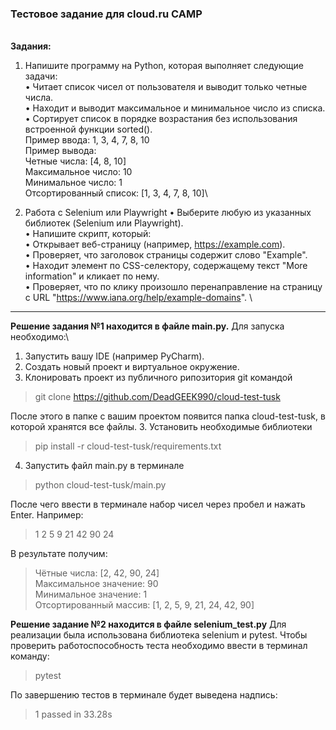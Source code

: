 ### Тестовое задание для cloud.ru CAMP
\
**Задания:**
1. Напишите программу на Python, которая выполняет следующие задачи:\
• Читает список чисел от пользователя и выводит только четные числа.\
• Находит и выводит максимальное и минимальное число из списка.\
• Сортирует список в порядке возрастания без использования встроенной функции sorted().\
Пример ввода: 1, 3, 4, 7, 8, 10\
Пример вывода:\
Четные числа: [4, 8, 10]\
Максимальное число: 10\
Минимальное число: 1\
Отсортированный список: [1, 3, 4, 7, 8, 10]\

2. Работа с Selenium или Playwright
• Выберите любую из указанных библиотек (Selenium или Playwright).\
• Напишите скрипт, который:\
• Открывает веб-страницу (например, https://example.com).\
• Проверяет, что заголовок страницы содержит слово "Example".\
• Находит элемент по CSS-селектору, содержащему текст "More information" и кликает по нему.\
• Проверяет, что по клику произошло перенаправление на страницу с URL "https://www.iana.org/help/example-domains".
\
---
**Решение задания №1 находится в файле main.py.** Для запуска необходимо:\
1. Запустить вашу IDE (например PyCharm).
2. Создать новый проект и виртуальное окружение.
3. Клонировать проект из публичного рипозитория git командой
> git clone https://github.com/DeadGEEK990/cloud-test-tusk

После этого в папке с вашим проектом появится папка cloud-test-tusk,
в которой хранятся все файлы.
3. Установить необходимые библиотеки
> pip install -r cloud-test-tusk/requirements.txt
4. Запустить файл main.py в терминале
> python cloud-test-tusk/main.py

После чего ввести в терминале набор чисел через пробел и нажать Enter. Например:
> 1 2 5 9 21 42 90 24

В результате получим:
>Чётные числа: [2, 42, 90, 24]\
Максимальное значение: 90\
Минимальное значение: 1\
Отсортированный массив: [1, 2, 5, 9, 21, 24, 42, 90]


**Решение задание №2 находится в файле selenium_test.py**
Для реализации была использована библиотека selenium и pytest.
Чтобы проверить работоспособность теста необходимо ввести в терминал
команду:
> pytest

По завершению тестов в терминале будет выведена надпись:
> 1 passed in 33.28s
